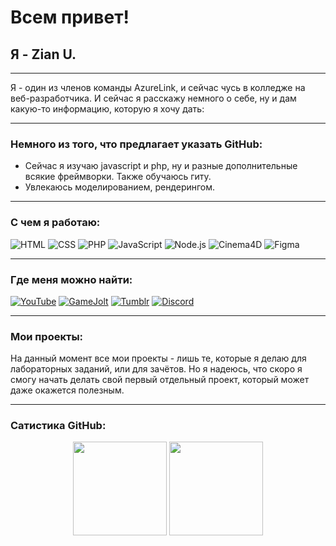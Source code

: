 # Всем привет!
## Я - Zian U.
***
Я - один из членов команды AzureLink, и сейчас чусь в колледже на веб-разработчика. И сейчас я расскажу немного о себе, ну и дам какую-то информацию, которую я хочу дать:
***
### Немного из того, что предлагает указать GitHub:
- Сейчас я изучаю javascript и php, ну и разные дополнительные всякие фреймворки. Также обучаюсь гиту.
- Увлекаюсь моделированием, рендерингом.
***
### С чем я работаю:
![HTML](https://img.shields.io/badge/-HTML-090909?style=for-the-badge&logo=html5&logoColor=E34F26)
![CSS](https://img.shields.io/badge/-CSS-090909?style=for-the-badge&logo=css3&logoColor=1572B6)
![PHP](https://img.shields.io/badge/-PHP-090909?style=for-the-badge&logo=php&logoColor=777BB4)
![JavaScript](https://img.shields.io/badge/-JavaScript-090909?style=for-the-badge&logo=javascript&logoColor=F7DF1E)
![Node.js](https://img.shields.io/badge/-Node.js-090909?style=for-the-badge&logo=node.js&logoColor=339933)
![Cinema4D](https://img.shields.io/badge/-Cinema4D-090909?style=for-the-badge&logo=cinema-4d&logoColor=011A6A)
![Figma](https://img.shields.io/badge/-Figma-090909?style=for-the-badge&logo=Figma&logoColor=F24E1E)
***
### Где меня можно найти:
[![YouTube](https://img.shields.io/badge/-youtube-090909?style=for-the-badge&logo=youtube&logoColor=FF0000)](https://www.youtube.com/c/ZianU)
[![GameJolt](https://img.shields.io/badge/-gamejolt-090909?style=for-the-badge&logo=game-jolt&logoColor=CCFF00)](https://gamejolt.com/@AzureLink)
[![Tumblr](https://img.shields.io/badge/-tumblr-090909?style=for-the-badge&logo=tumblr&logoColor=36465D)](https://www.tumblr.com/blog/azurelink)
[![Discord](https://img.shields.io/badge/-discord-090909?style=for-the-badge&logo=discord&logoColor=5865F2)](https://discord.com/invite/G64hNqTSVs)
***
### Мои проекты:
На данный момент все мои проекты - лишь те, которые я делаю для лабораторных заданий, или для зачётов. Но я надеюсь, что скоро я смогу начать делать свой первый отдельный проект, который может даже окажется полезным.
***
### Сатистика GitHub:
<p align='center'>
   <a href="https://github-readme-stats.vercel.app/api?username=azurelinker&show_icons=true&theme=algolia&count_private=true&hide_border=true"><img
           height=150
           src="https://github-readme-stats.vercel.app/api?username=azurelinker&show_icons=true&theme=algolia&count_private=true&hide_border=true"/></a>
   <a href="https://github-readme-stats.vercel.app/api/top-langs/?username=azurelinker&layout=compact&theme=algolia&hide_border=true"><img height=150
                                                                  src="https://github-readme-stats.vercel.app/api/top-langs/?username=azurelinker&layout=compact&theme=algolia&hide_border=true"/></a>
</p>
